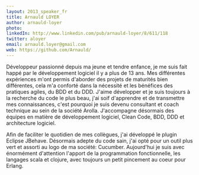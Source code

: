 ```yaml
---
layout: 2013_speaker_fr
title: Arnauld LOYER
author: arnauld-loyer
photo: 
linkedIn: http://www.linkedin.com/pub/arnauld-loyer/8/611/118
twitter: aloyer
email: arnauld.loyer@gmail.com
web: https://github.com/Arnauld/
---
```


Développeur passionné depuis ma jeune et tendre enfance, je me suis fait happé par le développement logiciel il y a plus de 13 ans. Mes différentes expériences m'ont permis d'aborder des projets de maturités bien différentes, cela m'a conforté dans la nécessité et les bénéfices des pratiques agiles, du BDD et du DDD. J'aime développer et je suis toujours à la recherche du code le plus beau, j'ai soif d'apprendre et de transmettre mes connaissances, c'est pourquoi je suis devenu consultant et coach technique au sein de la société Arolla. J'accompagne désormais des équipes en matière de développement logiciel, Clean Code, BDD, DDD et architecture logiciel.

Afin de faciliter le quotidien de mes collègues, j'ai développé le plugin Eclipse JBehave. Désormais adepte du code sain, j'ai opté pour un outil plus vert et assorti au logo de ma société: Cucumber.
Aujourd'hui je suis avec énormément d'attention l'apport de la programmation fonctionnelle, les langages scala et clojure, avec toujours un petit pincement au coeur pour Erlang.